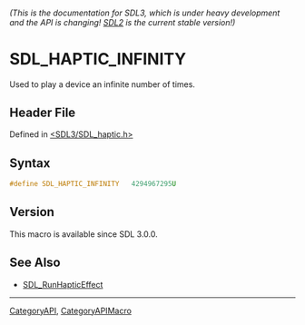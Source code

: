 ###### (This is the documentation for SDL3, which is under heavy development and the API is changing! [SDL2](https://wiki.libsdl.org/SDL2/) is the current stable version!)
# SDL_HAPTIC_INFINITY

Used to play a device an infinite number of times.

## Header File

Defined in [<SDL3/SDL_haptic.h>](https://github.com/libsdl-org/SDL/blob/main/include/SDL3/SDL_haptic.h)

## Syntax

```c
#define SDL_HAPTIC_INFINITY   4294967295U
```

## Version

This macro is available since SDL 3.0.0.

## See Also

- [SDL_RunHapticEffect](SDL_RunHapticEffect)

----
[CategoryAPI](CategoryAPI), [CategoryAPIMacro](CategoryAPIMacro)

